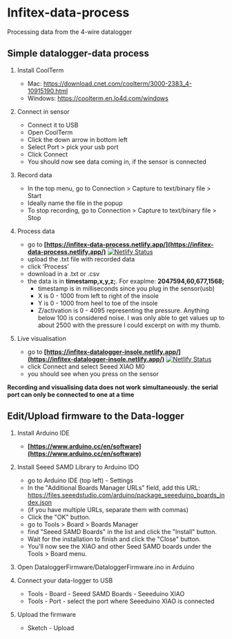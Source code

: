 # Infitex-data-process
Processing data from the 4-wire datalogger

## Simple datalogger-data process

1. Install CoolTerm
    - Mac: https://download.cnet.com/coolterm/3000-2383_4-10915190.html
    - Windows: https://coolterm.en.lo4d.com/windows

2. Connect in sensor
    - Connect it to USB
    - Open CoolTerm
    - Click the down arrow in bottom left
    - Select Port > pick your usb port
    - Click Connect
    - You should now see data coming in, if the sensor is connected

3. Record data
    - In the top menu, go to Connection > Capture to text/binary file > Start
    - Ideally name the file in the popup
    - To stop recording, go to Connection > Capture to text/binary file > Stop

4. Process data
    - go to **[https://infitex-data-process.netlify.app/](https://infitex-data-process.netlify.app/)**   [![Netlify Status](https://api.netlify.com/api/v1/badges/a0271b1e-07f6-454d-b792-ab5d0c44274b/deploy-status)](https://app.netlify.com/sites/infitex-data-process/deploys)
    - upload the .txt file with recorded data
    - click ‘Process’
    - download in a .txt or .csv
    - the data is in **timestamp,x,y,z;**. For exaplme: **2047594,60,677,1568;**
        - timestamp is in milliseconds since you plug in the sensor(usb)
        - X is 0 - 1000 from left to right of the insole
        - Y is 0 - 1000 from heel to toe of the insole
        - Z/activation is 0 - 4095 representing the pressure. Anything below 100 is considered noise. I was only able to get values up to about 2500 with the pressure I could excerpt on with my thumb.

5. Live visualisation
    - go to **[https://infitex-datalogger-insole.netlify.app/](https://infitex-datalogger-insole.netlify.app/)**  [![Netlify Status](https://api.netlify.com/api/v1/badges/b2fb875b-c504-46f7-ab6c-7fb0ed7eec1c/deploy-status)](https://app.netlify.com/sites/infitex-datalogger-insole/deploys)
    - click Connect and select Seeed XIAO M0
    - you should see when you press on the sensor

**Recording and visualising data does not work simultaneously. the serial port can only be connected to one at a time**


## Edit/Upload firmware to the Data-logger

1. Install Arduino IDE
    - **[https://www.arduino.cc/en/software](https://www.arduino.cc/en/software)**

2. Install Seeed SAMD Library to Arduino IDO
    - go to Arduino IDE (top left) - Settings
    - In the "Additional Boards Manager URLs" field, add this URL: https://files.seeedstudio.com/arduino/package_seeeduino_boards_index.json 
    - (if you have multiple URLs, separate them with commas)
    - Click the "OK" button.
    - go to Tools > Board > Boards Manager
    - find "Seeed SAMD Boards" in the list and click the "Install" button.
    - Wait for the installation to finish and click the "Close" button.
    - You'll now see the XIAO and other Seed SAMD boards under the Tools > Board menu.

3. Open DataloggerFirmware/DataloggerFirmware.ino in Arduino

4. Connect your data-logger to USB
    - Tools - Board - Seeed SAMD Boards - Seeeduino XIAO
    - Tools - Port - select the port where Seeeduino XIAO is connected

5. Upload the firmware
    - Sketch - Upload
